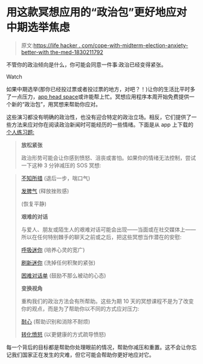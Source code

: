 # 用这款冥想应用的“政治包”更好地应对中期选举焦虑

> 原文:[https://life hacker . com/cope-with-midterm-election-anxiety-better-with the-med-1830211792](https://lifehacker.com/cope-with-midterm-election-anxiety-better-with-this-med-1830211792)

不管你的政治倾向是什么，你可能会同意一件事:政治已经变得紧张。

Watch

如果中期选举(那你已经投过票或者投过票的地方，对吧？！)让你的生活比平时多了一点压力，[app head space](https://www.headspace.com/register)或许能帮上忙。冥想应用程序本周开始免费提供一个新的“政治包”，用冥想来帮助你应对。

这些演习都没有明确的政治性，也没有迎合特定的政治立场。相反，它们提供了一些方法来应对你在阅读政治新闻时可能经历的一些情绪。下面是从 app 上下载的 [个人练习题:](https://www.headspace.com/blog/2018/10/16/approaching-politics-calm-your-mind-then-take-on-the-world/)

> **放松紧张**
> 
> 政治形势可能会让你感到愤怒、沮丧或害怕。如果你的情绪无法控制，尝试一下这种 3 分钟减压的 SOS 冥想:

> [不知所措](https://hz3h.adj.st/singles/219?adjust_t=cea1bj&adjust_campaign=Politics&adjust_deeplink=headspace%3A%2F%2Fsingles%2F219&adjust_fallback=https%3A%2F%2Fmy.headspace.com%2Fsingles%2F219) (退后一步，喘口气)
> 
> [发脾气](https://hz3h.adj.st/singles/107?adjust_t=cea1bj&adjust_campaign=Politics&adjust_deeplink=headspace%3A%2F%2Fsingles%2F107&adjust_fallback=https%3A%2F%2Fmy.headspace.com%2Fsingles%2F107) (释放挫败感)
> 
> (恢复平静)
> 
> **艰难的对话**
> 
> 与爱人、朋友或陌生人的艰难对话可能会出现——当面或在社交媒体上——所以在任何特别棘手的聊天之前或之后，把这些冥想当作潜在的安慰:
> 
> [呼吸迷你](https://hz3h.adj.st/packs/38?adjust_t=cea1bj&adjust_campaign=Politics&adjust_deeplink=headspace%3A%2F%2Fpacks%2F38&adjust_fallback=https%3A%2F%2Fmy.headspace.com%2Fsingles%2F38) (培养心灵的宽广)
> 
> [刷新迷你](https://hz3h.adj.st/singles/119?adjust_t=cea1bj&adjust_campaign=Politics&adjust_deeplink=headspace%3A%2F%2Fsingles%2F119&adjust_fallback=https%3A%2F%2Fmy.headspace.com%2Fsingles%2F119) (洗掉任何积聚的紧张)
> 
> [困难对话单](https://hz3h.adj.st/singles/99?adjust_t=cea1bj&adjust_campaign=Politics&adjust_deeplink=headspace%3A%2F%2Fsingles%2F99&adjust_fallback=https%3A%2F%2Fmy.headspace.com%2Fsingles%2F99) (鼓励不那么被动的心态)
> 
> **变换视角**
> 
> 重构我们的政治方法会有所帮助。这些为期 10 天的冥想课程不是为了改变你的观点，而是为了帮助你以不同的方式应对压力:
> 
> [耐心](https://hz3h.adj.st/packs/34?adjust_t=cea1bj&adjust_campaign=Politics&adjust_deeplink=headspace%3A%2F%2Fpacks%2F34&adjust_fallback=https%3A%2F%2Fmy.headspace.com%2Fpacks%2F34) (帮助识别和消除不耐烦)
> 
> [转化愤怒](https://hz3h.adj.st/packs/101?adjust_t=cea1bj&adjust_campaign=Politics&adjust_deeplink=headspace%3A%2F%2Fpacks%2F101&adjust_fallback=https%3A%2F%2Fmy.headspace.com%2Fpacks%2F101) (以更健康的方式疏导愤怒)

每一个背后的目标都是帮助你处理眼前的情况，帮助你减压和重置。这不会让你忘记我们国家正在发生的灾难，但它可能会帮助你更好地应对它。